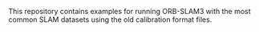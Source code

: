 This repository contains examples for running ORB-SLAM3 with the most common SLAM datasets using the old calibration format files.